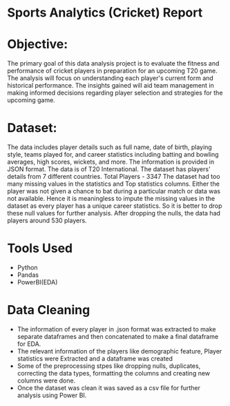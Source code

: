 # Sports Analytics (Cricket) Report
# Objective:
The primary goal of this data analysis project is to evaluate the fitness and performance of cricket players in preparation for an upcoming T20 game. The analysis will focus on understanding each player's current form and historical performance. The insights gained will aid team management in making informed decisions regarding player selection and strategies for the upcoming game. 
# Dataset:
The data includes player details such as full name, date of birth, playing style, teams played for, and career statistics including batting and bowling averages, high scores, wickets, and more. The information is provided in JSON format.
The data is of T20 International. The dataset has players’ details from 7 different countries.
Total Players - 3347
The dataset had too many missing values in the statistics and Top statistics columns. Either the player was not given a chance to bat during a particular match or data was not available. Hence it is meaningless to impute the missing values in the dataset as every player has a unique career statistics. So it is better to drop these null values for further analysis. After dropping the nulls, the data had players around 530 players. 
# Tools Used
* Python
* Pandas
* PowerBI(EDA)
# Data Cleaning
* The information of every player in .json format was extracted to make separate dataframes and then concatenated to make a final dataframe for EDA.
* The relevant information of the players like demographic feature, Player statistics were Extracted and a dataframe was created
* Some of the preprocessing stpes like dropping nulls, duplicates, correcting the data types, formatting the columns and creating new columns were done.
* Once the dataset was clean it was saved as a csv file for further analysis using Power BI.

